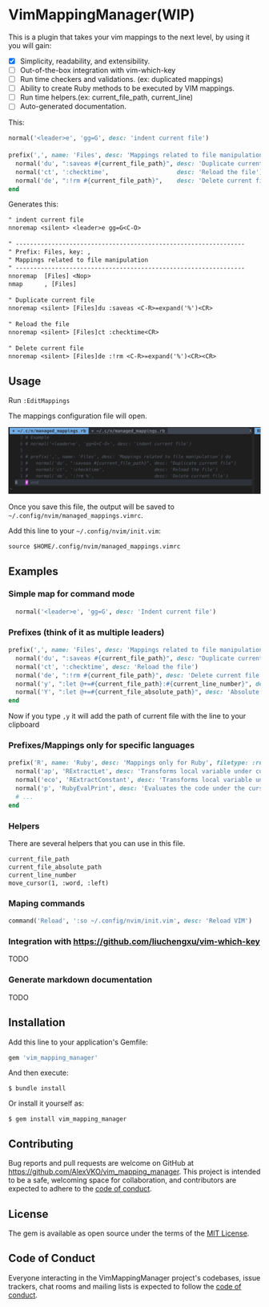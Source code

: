# VimMappingManager(WIP)

This is a plugin that takes your vim mappings to the next level, by using it you will gain:

- [x] Simplicity, readability, and extensibility.
- [ ] Out-of-the-box integration with vim-which-key
- [ ] Run time checkers and validations. (ex: duplicated mappings)
- [ ] Ability to create Ruby methods to be executed by VIM mappings.
- [ ] Run time helpers.(ex: current_file_path, current_line)
- [ ] Auto-generated documentation.

This:
```ruby
normal('<leader>e', 'gg=G', desc: 'indent current file')

prefix(',', name: 'Files', desc: 'Mappings related to file manipulation') do
  normal('du', ":saveas #{current_file_path}", desc: 'Duplicate current file', execute: false)
  normal('ct', ':checktime',                   desc: 'Reload the file')
  normal('de', ":!rm #{current_file_path}",    desc: 'Delete current file')
end
```

Generates this:
```
" indent current file
nnoremap <silent> <leader>e gg=G<C-O>

" ----------------------------------------------------------------
" Prefix: Files, key: ,
" Mappings related to file manipulation
" ----------------------------------------------------------------
nnoremap  [Files] <Nop>
nmap      , [Files]

" Duplicate current file
nnoremap <silent> [Files]du :saveas <C-R>=expand('%')<CR>

" Reload the file
nnoremap <silent> [Files]ct :checktime<CR>

" Delete current file
nnoremap <silent> [Files]de :!rm <C-R>=expand('%')<CR><CR>
```
## Usage

Run `:EditMappings`

The mappings configuration file will open.

![](https://github.com/AlexVKO/vim-mapping-manager/blob/master/docs/example.png)

Once you save this file, the output will be saved to `~/.config/nvim/managed_mappings.vimrc`.

Add this line to your `~/.config/nvim/init.vim`:

```
source $HOME/.config/nvim/managed_mappings.vimrc
```

## Examples

### Simple map for command mode
```ruby
  normal('<leader>e', 'gg=G', desc: 'Indent current file')
```

### Prefixes (think of it as multiple leaders)
```ruby
prefix(',', name: 'Files', desc: 'Mappings related to file manipulation') do
  normal('du', ":saveas #{current_file_path}", desc: "Duplicate current file")
  normal('ct', ':checktime', desc: 'Reload the file')
  normal('de', ":!rm #{current_file_path}", desc: 'Delete current file')
  normal('y', ":let @+=#{current_file_path}:#{current_line_number}", desc: 'Relative path copied to clipboard.')
  normal('Y', ":let @+=#{current_file_absolute_path}", desc: 'Absolute path copied to clipboard.')
end
```

Now if you type `,y` it will add the path of current file with the line to your clipboard

### Prefixes/Mappings only for specific languages

```ruby
prefix('R', name: 'Ruby', desc: 'Mappings only for Ruby', filetype: :ruby) do
  normal('ap', 'RExtractLet', desc: 'Transforms local variable under cursor to let')
  normal('eco', 'RExtractConstant', desc: 'Transforms local variable under cursor to constant')
  normal('p', 'RubyEvalPrint', desc: 'Evaluates the code under the cursor and print inline')
  # ...
end
```

### Helpers
There are several helpers that you can use in this file.
```
current_file_path
current_file_absolute_path
current_line_number
move_cursor(1, :word, :left)

```

### Maping commands
```ruby
command('Reload', ':so ~/.config/nvim/init.vim', desc: 'Reload VIM')
```

### Integration with https://github.com/liuchengxu/vim-which-key
TODO

### Generate markdown documentation
TODO

## Installation

Add this line to your application's Gemfile:

```ruby
gem 'vim_mapping_manager'
```

And then execute:

    $ bundle install

Or install it yourself as:

    $ gem install vim_mapping_manager

## Contributing

Bug reports and pull requests are welcome on GitHub at https://github.com/AlexVKO/vim_mapping_manager. This project is intended to be a safe, welcoming space for collaboration, and contributors are expected to adhere to the [code of conduct](https://github.com/AlexVKO/vim_mapping_manager/blob/master/CODE_OF_CONDUCT.md).


## License

The gem is available as open source under the terms of the [MIT License](https://opensource.org/licenses/MIT).

## Code of Conduct

Everyone interacting in the VimMappingManager project's codebases, issue trackers, chat rooms and mailing lists is expected to follow the [code of conduct](https://github.com/AlexVKO/vim_mapping_manager/blob/master/CODE_OF_CONDUCT.md).

